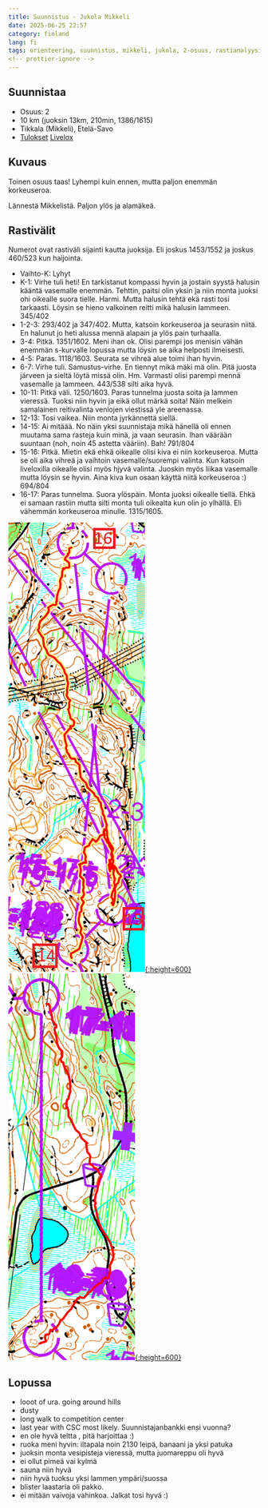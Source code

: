 ```yaml
---
title: Suunnistus - Jukola Mikkeli
date: 2025-06-25 22:57
category: finland
lang: fi
tags: orienteering, suunnistus, mikkeli, jukola, 2-osuus, rastianalyysi, tikkala, vatila
<!-- prettier-ignore -->
---
```


## Suunnistaa

- Osuus: 2
- 10 km (juoksin 13km, 210min, 1386/1615)
- Tikkala (Mikkeli), Etelä-Savo
- [Tulokset](https://results.jukola.com/tulokset-new/fi/j2025_ju/ju/kilpailijat/p2/?Popup=Competitor;1100;2)
  [Livelox](https://www.livelox.com/Viewer/Mikkeli-Jukola-2025-Jukolan-Viesti/Jukolan-Viesti/2?classId=988724&relayLeg=2)

## Kuvaus

Toinen osuus taas! Lyhempi kuin ennen, mutta paljon enemmän korkeuseroa.

Lännestä Mikkelistä. Paljon ylös ja alamäkeä.

## Rastivälit

Numerot ovat rastiväli sijainti kautta juoksija. Eli joskus 1453/1552 ja joskus
460/523 kun haijointa.

- Vaihto-K: Lyhyt
- K-1: Virhe tuli heti! En tarkistanut kompassi hyvin ja jostain syystä halusin
  kääntä vasemalle enemmän. Tehttin, paitsi olin yksin ja niin monta juoksi ohi
  oikealle suora tielle. Harmi. Mutta halusin tehtä ekä rasti tosi tarkaasti.
  Löysin se hieno valkoinen reitti mikä halusin lammeen. 345/402
- 1-2-3: 293/402 ja 347/402. Mutta, katsoin korkeuseroa ja seurasin niitä. En
  halunut jo heti alussa mennä alapain ja ylös pain turhaalla.
- 3-4: Pitkä. 1351/1602. Meni ihan ok. Olisi parempi jos menisin vähän enemmän
  s-kurvalle lopussa mutta löysin se aika helposti ilmeisesti.
- 4-5: Paras. 1118/1603. Seurata se vihreä alue toimi ihan hyvin.
- 6-7: Virhe tuli. Samustus-virhe. En tiennyt mikä mäki mä olin. Pitä juosta
  järveen ja sieltä löytä missä olin. Hm. Varmasti olisi parempi mennä vasemalle
  ja lammeen. 443/538 silti aika hyvä.
- 10-11: Pitkä väli. 1250/1603. Paras tunnelma juosta soita ja lammen vieressä.
  Tuoksi niin hyvin ja eikä ollut märkä soita! Näin melkein samalainen
  reitivalinta venlojen viestissä yle areenassa.
- 12-13: Tosi vaikea. Niin monta jyrkännettä siellä.
- 14-15: Ai mitäää. No näin yksi suunnistaja mikä hänellä oli ennen muutama sama
  rasteja kuin minä, ja vaan seurasin. Ihan väärään suuntaan (noh, noin 45
  astetta vääriin). Bah! 791/804
- 15-16: Pitkä. Mietin ekä ehkä oikealle olisi kiva ei niin korkeuseroa. Mutta
  se oli aika vihreä ja vaihtoin vasemalle/suorempi valinta. Kun katsoin
  liveloxilla oikealle olisi myös hjyvä valinta. Juoskin myös liikaa vasemalle
  mutta löysin se hyvin. Aina kiva kun osaan käyttä niitä korkeuseroa :) 694/804
- 16-17: Paras tunnelma. Suora ylöspäin. Monta juoksi oikealle tiellä. Ehkä ei
  samaan rastiin mutta silti monta tuli oikealta kun olin jo ylhällä. Eli
  vähemmän korkeuseroa minulle. 1315/1605.

[![from rasti 15 to 16](images/f.2025.jukola.15-16.png "15-16"){:height=600}](images/f.2025.jukola.15-17.png)
[![from rasti 16 to 17](images/f.2025.jukola.16-17.png "16-17"){:height=600}](images/f.2025.jukola.16-17.png)

## Lopussa

- looot of ura. going around hills
- dusty
- long walk to competition center
- last year with CSC most likely. Suunnistajanbankki ensi vuonna?
- en ole hyvä teltta , pitä harjoittaa :)
- ruoka meni hyvin: iltapala noin 2130 leipä, banaani ja yksi patuka
- juoksin monta vesipisteja vieressä, mutta juomareppu oli hyvä
- ei ollut pimeä vai kylmä
- sauna niin hyvä
- niin hyvä tuoksu yksi lammen ympäri/suossa
- blister laastaria oli pakko.
- ei mitään vaivoja vahinkoa. Jalkat tosi hyvä :)
